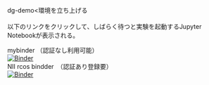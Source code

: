 dg-demo<環境を立ち上げる<br>
<br>
以下のリンクをクリックして、しばらく待つと実験を起動するJupyter Notebookが表示される。<br>

mybinder （認証なし利用可能）<br>
[![Binder](https://mybinder.org/badge_logo.svg)](https://mybinder.org/v2/gh/jxta/dg-demo-2023-04/HEAD?filepath=demo.ipynb)<br>
NII rcos bindder　（認証あり登録要） <br>
[![Binder](https://binder.cs.rcos.nii.ac.jp/badge_logo.svg)](https://binder.cs.rcos.nii.ac.jp/v2/gh/jxta/dg-demo-2023-04/main?filepath=demo.ipynb)<br>
